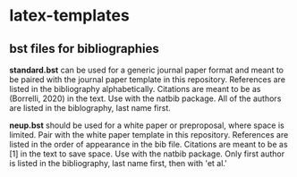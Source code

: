 # latex-templates
## bst files for bibliographies

**standard.bst** can be used for a generic journal paper format and meant to be paired with the journal paper template in this repository. References are listed in the bibliography alphabetically. Citations are meant to be as (Borrelli, 2020) in the text. Use with the natbib package. All of the authors are listed in the biblography, last name first.

**neup.bst** should be used for a white paper or preproposal, where space is limited. Pair with the white paper template in this repository. References are listed in the order of appearance in the bib file. Citations are meant to be as [1] in the text to save space. Use with the natbib package. Only first author is listed in the bibliography, last name first, then with 'et al.'
